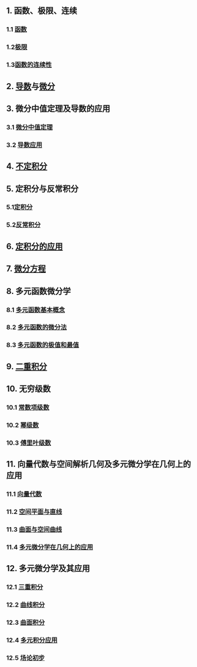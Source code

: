 ## 1. 函数、极限、连续

### 1.1 [函数](知识点/函数.md)
### 1.2[极限](知识点/极限.md)
### 1.3[函数的连续性](知识点/函数的连续性.md)


## 2. [导数](知识点/导数.md)与[微分](知识点/微分.md)


## 3. 微分中值定理及导数的应用

### 3.1 [微分中值定理](知识点/微分中值定理.md)

### 3.2 [导数应用](知识点/导数应用.md)

## 4.  [不定积分](知识点/不定积分.md)

## 5. 定积分与反常积分

### 5.1[定积分](知识点/定积分.md)
### 5.2[反常积分](知识点/反常积分.md)

## 6. [定积分的应用](知识点/定积分的应用.md)

## 7. [微分方程](知识点/微分方程.md)

## 8. 多元函数微分学

### 8.1 [多元函数基本概念](知识点/多元函数.md)
### 8.2 [多元函数的微分法](知识点/多元函数的微分法.md)
### 8.3 [多元函数的极值和最值](知识点/多元函数的极值和最值.md)

## 9. [二重积分](知识点/二重积分.md)


## 10. 无穷级数

### 10.1 [常数项级数](知识点/常数项级数.md)
### 10.2 [幂级数](知识点/幂级数.md)
### 10.3 [傅里叶级数](知识点/傅里叶级数.md)

## 11. 向量代数与空间解析几何及多元微分学在几何上的应用

### 11.1 [向量代数](知识点/向量代数.md)
### 11.2 [空间平面与直线](知识点/空间平面与直线.md)
### 11.3 [曲面与空间曲线](知识点/曲面与空间曲线.md)
### 11.4 [多元微分学在几何上的应用](知识点/多元微分学在几何上的应用.md)

## 12. 多元微分学及其应用

### 12.1 [三重积分](知识点/三重积分.md)
### 12.2 [曲线积分](知识点/曲线积分.md)
### 12.3 [曲面积分](知识点/曲面积分.md)
### 12.4 [多元积分应用](知识点/多元积分应用.md)
### 12.5 [场论初步](知识点/场论初步.md)
